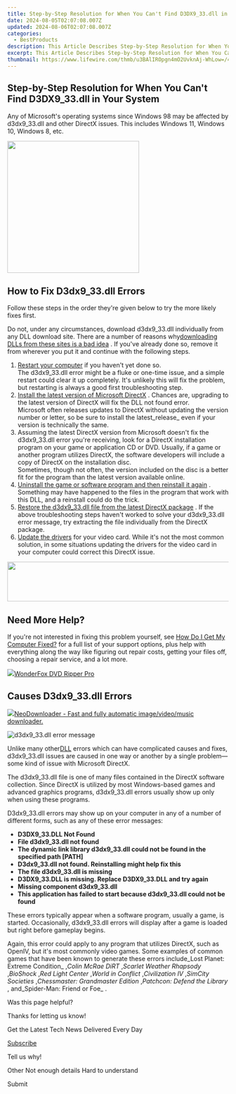 ```yaml
---
title: Step-by-Step Resolution for When You Can't Find D3DX9_33.dll in Your System
date: 2024-08-05T02:07:08.007Z
updated: 2024-08-06T02:07:08.007Z
categories:
  - BestProducts
description: This Article Describes Step-by-Step Resolution for When You Can't Find D3DX9_33.dll in Your System
excerpt: This Article Describes Step-by-Step Resolution for When You Can't Find D3DX9_33.dll in Your System
thumbnail: https://www.lifewire.com/thmb/u3BAlIROpgn4mO2UvknAj-WhLow=/400x300/filters:no_upscale():max_bytes(150000):strip_icc():format(webp)/d3dx9_33-error-message-cc43c35f96dd43ca866a3b0c9072ed31.png
---
```


## Step-by-Step Resolution for When You Can't Find D3DX9_33.dll in Your System
 Any of Microsoft's operating systems since Windows 98 may be affected by d3dx9\_33.dll and other DirectX issues. This includes Windows 11, Windows 10, Windows 8, etc.  
  
<!-- affiliate ads begin -->
<a href="https://natural-cycles.sjv.io/c/5597632/2072199/17885" target="_top" id="2072199"><img src="//a.impactradius-go.com/display-ad/17885-2072199" border="0" alt="" width="300" height="300"/></a><img height="0" width="0" src="https://imp.pxf.io/i/5597632/2072199/17885" style="position:absolute;visibility:hidden;" border="0" />
<!-- affiliate ads end -->
## How to Fix D3dx9\_33.dll Errors

 Follow these steps in the order they're given below to try the more likely fixes first.

 Do not, under any circumstances, download d3dx9\_33.dll individually from any DLL download site. There are a number of reasons why[downloading DLLs from these sites is a bad idea](https://www.lifewire.com/important-reasons-not-to-download-dll-files-2624455) . If you've already done so, remove it from wherever you put it and continue with the following steps.

1. [Restart your computer](https://www.lifewire.com/how-to-reboot-a-computer-2624568) if you haven't yet done so.  
 The d3dx9\_33.dll error might be a fluke or one-time issue, and a simple restart could clear it up completely. It's unlikely this will fix the problem, but restarting is always a good first troubleshooting step.
2. [Install the latest version of Microsoft DirectX](https://www.lifewire.com/how-to-download-install-directx-2624489) . Chances are, upgrading to the latest version of DirectX will fix the DLL not found error.  
 Microsoft often releases updates to DirectX without updating the version number or letter, so be sure to install the latest_release_ even if your version is technically the same.
3. Assuming the latest DirectX version from Microsoft doesn't fix the d3dx9\_33.dll error you're receiving, look for a DirectX installation program on your game or application CD or DVD. Usually, if a game or ​another program utilizes DirectX, the software developers will include a copy of DirectX on the installation disc.  
 Sometimes, though not often, the version included on the disc is a better fit for the program than the latest version available online.
4. [Uninstall the game or software program and then reinstall it again](https://www.lifewire.com/what-is-the-proper-way-to-reinstall-a-software-program-2624478) . Something may have happened to the files in the program that work with this DLL, and a reinstall could do the trick.
5. [Restore the d3dx9_33.dll file from the latest DirectX package](https://www.lifewire.com/how-to-restore-a-missing-directx-dll-file-2624516) . If the above troubleshooting steps haven't worked to solve your d3dx9\_33.dll error message, try extracting the file individually from the DirectX package.
6. [Update the drivers](https://www.lifewire.com/how-to-update-drivers-in-windows-2619214) for your video card. While it's not the most common solution, in some situations updating the drivers for the video card in your computer could correct this DirectX issue.

<!-- affiliate ads begin -->
<a href="https://zonlipartnershipprogram.pxf.io/c/5597632/1596691/17882" target="_top" id="1596691"><img src="//a.impactradius-go.com/display-ad/17882-1596691" border="0" alt="" width="728" height="90"/></a><img height="0" width="0" src="https://imp.pxf.io/i/5597632/1596691/17882" style="position:absolute;visibility:hidden;" border="0" />
<!-- affiliate ads end -->
## Need More Help?

 If you're not interested in fixing this problem yourself, see [How Do I Get My Computer Fixed?](https://www.lifewire.com/how-do-i-get-my-computer-fixed-2625167) for a full list of your support options, plus help with everything along the way like figuring out repair costs, getting your files off, choosing a repair service, and a lot more.

<!-- affiliate ads begin -->
<a href="https://secure.2checkout.com/order/checkout.php?PRODS=3922934&QTY=1&AFFILIATE=108875&CART=1"><img src="https://secure.avangate.com/images/merchant/4b0a0290ad7df100b77e86839989a75e/products/ripperpro.png" border="0">WonderFox DVD Ripper Pro</a>
<!-- affiliate ads end -->
## Causes D3dx9\_33.dll Errors

<!-- affiliate ads begin -->
<a href="https://secure.2checkout.com/order/checkout.php?PRODS=4559731&QTY=1&AFFILIATE=108875&CART=1"><img src="http://www.neowise.com/images/nd-ss-w200.jpg" border="0">NeoDownloader - Fast and fully automatic image/video/music downloader. </a>
<!-- affiliate ads end -->
![d3dx9_33.dll error message](https://www.lifewire.com/thmb/WbpE-u3thFuLrWXrf9cp5CtCcgo=/1500x0/filters:no_upscale():max_bytes(150000):strip_icc():format(webp)/d3dx9_33-error-message-ef487c20d7694b3790d39287d135b5d0.png)

 Unlike many other[DLL](https://www.lifewire.com/what-is-a-dll-file-2625852) errors which can have complicated causes and fixes, d3dx9\_33.dll issues are caused in one way or another by a single problem—some kind of issue with Microsoft DirectX.

 The d3dx9\_33.dll file is one of many files contained in the DirectX software collection. Since DirectX is utilized by most Windows-based games and advanced graphics programs, d3dx9\_33.dll errors usually show up only when using these programs.

 D3dx9\_33.dll errors may show up on your computer in any of a number of different forms, such as any of these error messages:

* **D3DX9\_33.DLL Not Found**
* **File d3dx9\_33.dll not found**
* **The dynamic link library d3dx9\_33.dll could not be found in the specified path \[PATH\]**
* **D3dx9\_33.dll not found. Reinstalling might help fix this**
* **The file d3dx9\_33.dll is missing**
* **D3DX9\_33.DLL is missing. Replace D3DX9\_33.DLL and try again**
* **Missing component d3dx9\_33.dll**
* **This application has failed to start because d3dx9\_33.dll could not be found**

 These errors typically appear when a software program, usually a game, is started. Occasionally, d3dx9\_33.dll errors will display after a game is loaded but right before gameplay begins.

 Again, this error could apply to any program that utilizes DirectX, such as OpenIV, but it's most commonly video games. Some examples of common games that have been known to generate these errors include_Lost Planet: Extreme Condition_ ,_Colin McRae DiRT_ ,_Scarlet Weather Rhapsody_ ,_BioShock_ ,_Red Light Center_ ,_World in Conflict_ ,_Civilization IV_ ,_SimCity Societies_ ,_Chessmaster: Grandmaster Edition_ ,_Patchcon: Defend the Library_ , and_Spider-Man: Friend or Foe_ .

Was this page helpful?

Thanks for letting us know!

 Get the Latest Tech News Delivered Every Day

[Subscribe](https://www.lifewire.com/#)

Tell us why!

 Other  Not enough details  Hard to understand

 Submit

<ins class="adsbygoogle"
     style="display:block"
     data-ad-format="autorelaxed"
     data-ad-client="ca-pub-7571918770474297"
     data-ad-slot="1223367746"></ins>



<ins class="adsbygoogle"
     style="display:block"
     data-ad-client="ca-pub-7571918770474297"
     data-ad-slot="8358498916"
     data-ad-format="auto"
     data-full-width-responsive="true"></ins>
